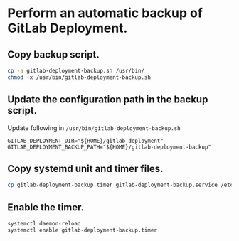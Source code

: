# Perform an automatic backup of GitLab Deployment.

## Copy backup script.
```bash
cp -a gitlab-deployment-backup.sh /usr/bin/
chmod +x /usr/bin/gitlab-deployment-backup.sh
```

## Update the configuration path in the backup script.
Update following in `/usr/bin/gitlab-deployment-backup.sh`
```
GITLAB_DEPLOYMENT_DIR="${HOME}/gitlab-deployment"
GITLAB_DEPLOYMENT_BACKUP_PATH="${HOME}/gitlab-deployment-backup"
```

## Copy systemd unit and timer files.
```bash
cp gitlab-deployment-backup.timer gitlab-deployment-backup.service /etc/systemd/system/
```

## Enable the timer.
```bash
systemctl daemon-reload
systemctl enable gitlab-deployment-backup.timer
```
